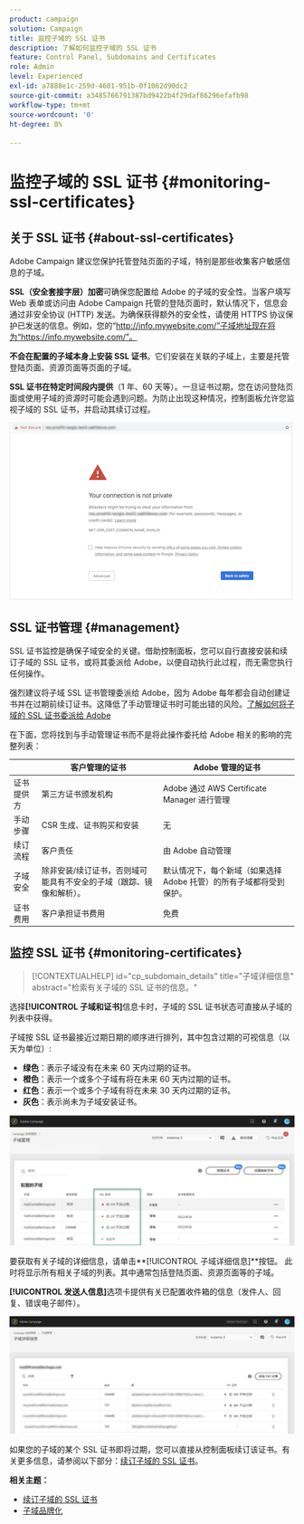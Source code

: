 ```yaml
---
product: campaign
solution: Campaign
title: 监控子域的 SSL 证书
description: 了解如何监控子域的 SSL 证书
feature: Control Panel, Subdomains and Certificates
role: Admin
level: Experienced
exl-id: a7888e1c-259d-4601-951b-0f1062d90dc2
source-git-commit: a3485766791387bd9422b4f29daf86296efafb98
workflow-type: tm+mt
source-wordcount: '0'
ht-degree: 0%

---
```


# 监控子域的 SSL 证书 {#monitoring-ssl-certificates}

## 关于 SSL 证书 {#about-ssl-certificates}

Adobe Campaign 建议您保护托管登陆页面的子域，特别是那些收集客户敏感信息的子域。

**SSL（安全套接字层）加密**&#x200B;可确保您配置给 Adobe 的子域的安全性。当客户填写 Web 表单或访问由 Adobe Campaign 托管的登陆页面时，默认情况下，信息会通过非安全协议 (HTTP) 发送。为确保获得额外的安全性，请使用 HTTPS 协议保护已发送的信息。例如，您的“http://info.mywebsite.com/”子域地址现在将为“https://info.mywebsite.com/”。

**不会在配置的子域本身上安装 SSL 证书**。它们安装在关联的子域上，主要是托管登陆页面、资源页面等页面的子域。

**SSL 证书在特定时间段内提供**（1 年、60 天等）。一旦证书过期，您在访问登陆页面或使用子域的资源时可能会遇到问题。为防止出现这种情况，控制面板允许您监视子域的 SSL 证书，并启动其续订过程。

![](assets/no_certificate.png)

## SSL 证书管理 {#management}

SSL 证书监控是确保子域安全的关键。借助控制面板，您可以自行直接安装和续订子域的 SSL 证书，或将其委派给 Adobe，以便自动执行此过程，而无需您执行任何操作。

强烈建议将子域 SSL 证书管理委派给 Adobe，因为 Adobe 每年都会自动创建证书并在过期前续订证书。这降低了手动管理证书时可能出错的风险。[了解如何将子域的 SSL 证书委派给 Adobe](delegate-ssl.md)

在下面，您将找到与手动管理证书而不是将此操作委托给 Adobe 相关的影响的完整列表：

|       | 客户管理的证书 | Adobe 管理的证书 |
|  ---  |  ---  |  ---  |
| 证书提供方 | 第三方证书颁发机构 | Adobe 通过 AWS Certificate Manager 进行管理 |
| 手动步骤 | CSR 生成、证书购买和安装 | 无 |
| 续订流程 | 客户责任 | 由 Adobe 自动管理 |
| 子域安全 | 除非安装/续订证书，否则域可能具有不安全的子域（跟踪、镜像和解析）。 | 默认情况下，每个新域（如果选择 Adobe 托管）的所有子域都将受到保护。 |
| 证书费用 | 客户承担证书费用 | 免费 |

## 监控 SSL 证书 {#monitoring-certificates}

>[!CONTEXTUALHELP]
>id="cp_subdomain_details"
>title="子域详细信息"
>abstract="检索有关子域的 SSL 证书的信息。"

选择&#x200B;**[!UICONTROL 子域和证书]**&#x200B;信息卡时，子域的 SSL 证书状态可直接从子域的列表中获得。

子域按 SSL 证书最接近过期日期的顺序进行排列，其中包含过期的可视信息（以天为单位）:

* **绿色**：表示子域没有在未来 60 天内过期的证书。
* **橙色**：表示一个或多个子域有将在未来 60 天内过期的证书。
* **红色**：表示一个或多个子域有将在未来 30 天内过期的证书。
* **灰色**：表示尚未为子域安装证书。

![](assets/subdomains_list.png)

要获取有关子域的详细信息，请单击&#x200B;**[!UICONTROL 子域详细信息]**按钮。
此时将显示所有相关子域的列表。其中通常包括登陆页面、资源页面等的子域。

**[!UICONTROL 发送人信息]**&#x200B;选项卡提供有关已配置收件箱的信息（发件人、回复、错误电子邮件）。

![](assets/subdomain_details.png)

如果您的子域的某个 SSL 证书即将过期，您可以直接从控制面板续订该证书。有关更多信息，请参阅以下部分：[续订子域的 SSL 证书](../../subdomains-certificates/using/renewing-subdomain-certificate.md)。

**相关主题：**

* [续订子域的 SSL 证书](../../subdomains-certificates/using/renewing-subdomain-certificate.md)
* [子域品牌化](../../subdomains-certificates/using/subdomains-branding.md)

